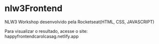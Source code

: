 # nlw3Frontend
NLW3 Workshop desenvolvido pela Rocketseat(HTML, CSS, JAVASCRIPT)

Para visualizar o resultado, acesse o site: happyfrontendcarolcasag.netlify.app



